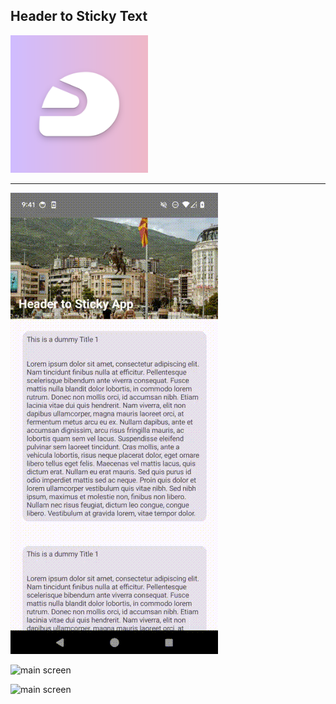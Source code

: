 ## Header to Sticky Text

<img alt="logo" height="220" src="pics/github_repo_pic.png" width="220"/>

------

![main screen](pics/main_screen.gif)

![main screen](pics/button_1.gif)

![main screen](pics/button_2.gif)





